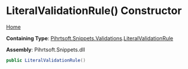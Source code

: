 # LiteralValidationRule\(\) Constructor

[Home](../../../../../README.md)

**Containing Type**: [Pihrtsoft.Snippets.Validations](../../README.md)\.[LiteralValidationRule](../README.md)

**Assembly**: Pihrtsoft\.Snippets\.dll

```csharp
public LiteralValidationRule()
```

